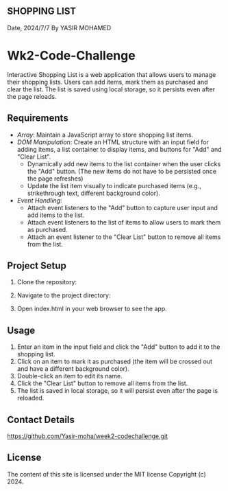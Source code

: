  ## SHOPPING LIST
Date, 2024/7/7
By YASIR MOHAMED

# Wk2-Code-Challenge

Interactive Shopping List is a web application that allows users to manage their shopping lists. Users can add items, mark them as purchased and clear the list. The list is saved using local storage, so it persists even after the page reloads.

## Requirements

- *Array*: Maintain a JavaScript array to store shopping list items.
- *DOM Manipulation*: Create an HTML structure with an input field for adding items, a list container to display items, and buttons for "Add" and "Clear List".
  - Dynamically add new items to the list container when the user clicks the "Add" button. (The new items do not have to be persisted once the page refreshes)
  - Update the list item visually to indicate purchased items (e.g., strikethrough text, different background color).
- *Event Handling*:
  - Attach event listeners to the "Add" button to capture user input and add items to the list.
  - Attach event listeners to the list of items to allow users to mark them as purchased.
  - Attach an event listener to the "Clear List" button to remove all items from the list.

## Project Setup

1. Clone the repository:
    
2. Navigate to the project directory:
    
3. Open index.html in your web browser to see the app.

## Usage

1. Enter an item in the input field and click the "Add" button to add it to the shopping list.
2. Click on an item to mark it as purchased (the item will be crossed out and have a different background color).
3. Double-click an item to edit its name.
4. Click the "Clear List" button to remove all items from the list.
5. The list is saved in local storage, so it will persist even after the page is reloaded.


## Contact Details
https://github.com/Yasir-moha/week2-codechallenge.git
## License

The content of this site is licensed under the MIT license Copyright (c) 2024.

